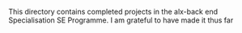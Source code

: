This directory contains completed projects in the alx-back end Specialisation SE Programme. I am grateful to have made it thus far

